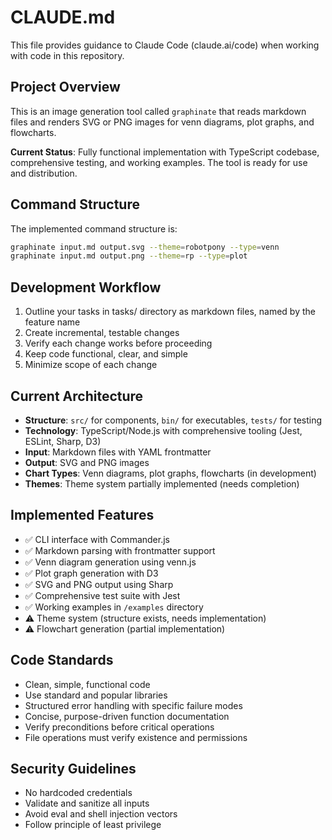# CLAUDE.md

This file provides guidance to Claude Code (claude.ai/code) when working with code in this repository.

## Project Overview

This is an image generation tool called `graphinate` that reads markdown files and renders SVG or PNG images for venn diagrams, plot graphs, and flowcharts.

**Current Status**: Fully functional implementation with TypeScript codebase, comprehensive testing, and working examples. The tool is ready for use and distribution.

## Command Structure

The implemented command structure is:
```bash
graphinate input.md output.svg --theme=robotpony --type=venn
graphinate input.md output.png --theme=rp --type=plot
```

## Development Workflow

1. Outline your tasks in tasks/ directory as markdown files, named by the feature name
2. Create incremental, testable changes
3. Verify each change works before proceeding
4. Keep code functional, clear, and simple
5. Minimize scope of each change

## Current Architecture

- **Structure**: `src/` for components, `bin/` for executables, `tests/` for testing
- **Technology**: TypeScript/Node.js with comprehensive tooling (Jest, ESLint, Sharp, D3)
- **Input**: Markdown files with YAML frontmatter
- **Output**: SVG and PNG images
- **Chart Types**: Venn diagrams, plot graphs, flowcharts (in development)
- **Themes**: Theme system partially implemented (needs completion)

## Implemented Features

- ✅ CLI interface with Commander.js
- ✅ Markdown parsing with frontmatter support
- ✅ Venn diagram generation using venn.js
- ✅ Plot graph generation with D3
- ✅ SVG and PNG output using Sharp
- ✅ Comprehensive test suite with Jest
- ✅ Working examples in `/examples` directory
- ⚠️ Theme system (structure exists, needs implementation)
- ⚠️ Flowchart generation (partial implementation)

## Code Standards

- Clean, simple, functional code
- Use standard and popular libraries
- Structured error handling with specific failure modes
- Concise, purpose-driven function documentation
- Verify preconditions before critical operations
- File operations must verify existence and permissions

## Security Guidelines

- No hardcoded credentials
- Validate and sanitize all inputs
- Avoid eval and shell injection vectors
- Follow principle of least privilege
